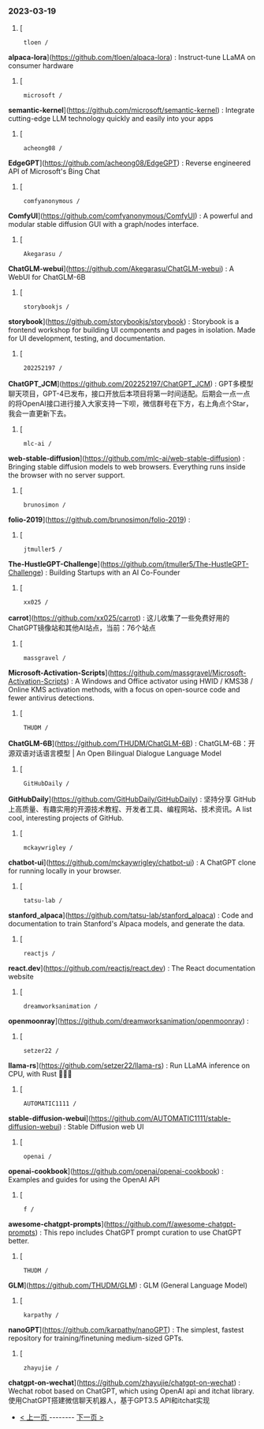 ### 2023-03-19 
1. [
    

        tloen /
**alpaca-lora**](https://github.com/tloen/alpaca-lora) : Instruct-tune LLaMA on consumer hardware
1. [
    

        microsoft /
**semantic-kernel**](https://github.com/microsoft/semantic-kernel) : Integrate cutting-edge LLM technology quickly and easily into your apps
1. [
    

        acheong08 /
**EdgeGPT**](https://github.com/acheong08/EdgeGPT) : Reverse engineered API of Microsoft's Bing Chat
1. [
    

        comfyanonymous /
**ComfyUI**](https://github.com/comfyanonymous/ComfyUI) : A powerful and modular stable diffusion GUI with a graph/nodes interface.
1. [
    

        Akegarasu /
**ChatGLM-webui**](https://github.com/Akegarasu/ChatGLM-webui) : A WebUI for ChatGLM-6B
1. [
    

        storybookjs /
**storybook**](https://github.com/storybookjs/storybook) : Storybook is a frontend workshop for building UI components and pages in isolation. Made for UI development, testing, and documentation.
1. [
    

        202252197 /
**ChatGPT_JCM**](https://github.com/202252197/ChatGPT_JCM) : GPT多模型聊天项目，GPT-4已发布，接口开放后本项目将第一时间适配。后期会一点一点的将OpenAI接口进行接入大家支持一下呗，微信群号在下方，右上角点个Star，我会一直更新下去。
1. [
    

        mlc-ai /
**web-stable-diffusion**](https://github.com/mlc-ai/web-stable-diffusion) : Bringing stable diffusion models to web browsers. Everything runs inside the browser with no server support.
1. [
    

        brunosimon /
**folio-2019**](https://github.com/brunosimon/folio-2019) : 
1. [
    

        jtmuller5 /
**The-HustleGPT-Challenge**](https://github.com/jtmuller5/The-HustleGPT-Challenge) : Building Startups with an AI Co-Founder
1. [
    

        xx025 /
**carrot**](https://github.com/xx025/carrot) : 这儿收集了一些免费好用的ChatGPT镜像站和其他AI站点，当前：76个站点
1. [
    

        massgravel /
**Microsoft-Activation-Scripts**](https://github.com/massgravel/Microsoft-Activation-Scripts) : A Windows and Office activator using HWID / KMS38 / Online KMS activation methods, with a focus on open-source code and fewer antivirus detections.
1. [
    

        THUDM /
**ChatGLM-6B**](https://github.com/THUDM/ChatGLM-6B) : ChatGLM-6B：开源双语对话语言模型 | An Open Bilingual Dialogue Language Model
1. [
    

        GitHubDaily /
**GitHubDaily**](https://github.com/GitHubDaily/GitHubDaily) : 坚持分享 GitHub 上高质量、有趣实用的开源技术教程、开发者工具、编程网站、技术资讯。A list cool, interesting projects of GitHub.
1. [
    

        mckaywrigley /
**chatbot-ui**](https://github.com/mckaywrigley/chatbot-ui) : A ChatGPT clone for running locally in your browser.
1. [
    

        tatsu-lab /
**stanford_alpaca**](https://github.com/tatsu-lab/stanford_alpaca) : Code and documentation to train Stanford's Alpaca models, and generate the data.
1. [
    

        reactjs /
**react.dev**](https://github.com/reactjs/react.dev) : The React documentation website
1. [
    

        dreamworksanimation /
**openmoonray**](https://github.com/dreamworksanimation/openmoonray) : 
1. [
    

        setzer22 /
**llama-rs**](https://github.com/setzer22/llama-rs) : Run LLaMA inference on CPU, with Rust 🦀🚀🦙
1. [
    

        AUTOMATIC1111 /
**stable-diffusion-webui**](https://github.com/AUTOMATIC1111/stable-diffusion-webui) : Stable Diffusion web UI
1. [
    

        openai /
**openai-cookbook**](https://github.com/openai/openai-cookbook) : Examples and guides for using the OpenAI API
1. [
    

        f /
**awesome-chatgpt-prompts**](https://github.com/f/awesome-chatgpt-prompts) : This repo includes ChatGPT prompt curation to use ChatGPT better.
1. [
    

        THUDM /
**GLM**](https://github.com/THUDM/GLM) : GLM (General Language Model)
1. [
    

        karpathy /
**nanoGPT**](https://github.com/karpathy/nanoGPT) : The simplest, fastest repository for training/finetuning medium-sized GPTs.
1. [
    

        zhayujie /
**chatgpt-on-wechat**](https://github.com/zhayujie/chatgpt-on-wechat) : Wechat robot based on ChatGPT, which using OpenAI api and itchat library. 使用ChatGPT搭建微信聊天机器人，基于GPT3.5 API和itchat实现 

- [ < 上一页 ](https://github.com/able8/github-trending-daily-record/blob/master/2023-03-18.md) -------- [ 下一页 > ](https://github.com/able8/github-trending-daily-record/blob/master/2023-03-20.md)